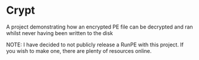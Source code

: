 # Crypt
A project demonstrating how an encrypted PE file can be decrypted and ran whilst never having been written to the disk  

NOTE: I have decided to not publicly release a RunPE with this project. If you wish to make one, there are plenty of resources online.